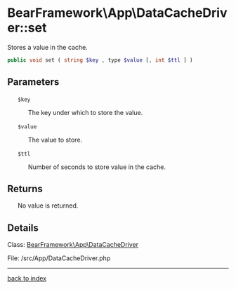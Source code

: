 # BearFramework\App\DataCacheDriver::set

Stores a value in the cache.

```php
public void set ( string $key , type $value [, int $ttl ] )
```

## Parameters

&nbsp;&nbsp;&nbsp;&nbsp;&nbsp;&nbsp;`$key`

&nbsp;&nbsp;&nbsp;&nbsp;&nbsp;&nbsp;&nbsp;&nbsp;&nbsp;&nbsp;&nbsp;&nbsp;The key under which to store the value.

&nbsp;&nbsp;&nbsp;&nbsp;&nbsp;&nbsp;`$value`

&nbsp;&nbsp;&nbsp;&nbsp;&nbsp;&nbsp;&nbsp;&nbsp;&nbsp;&nbsp;&nbsp;&nbsp;The value to store.

&nbsp;&nbsp;&nbsp;&nbsp;&nbsp;&nbsp;`$ttl`

&nbsp;&nbsp;&nbsp;&nbsp;&nbsp;&nbsp;&nbsp;&nbsp;&nbsp;&nbsp;&nbsp;&nbsp;Number of seconds to store value in the cache.

## Returns

&nbsp;&nbsp;&nbsp;&nbsp;&nbsp;&nbsp;No value is returned.

## Details

Class: [BearFramework\App\DataCacheDriver](bearframework.app.datacachedriver.class.md)

File: /src/App/DataCacheDriver.php

---

[back to index](index.md)

